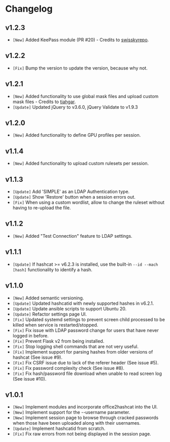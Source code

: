 # Changelog

## v1.2.3

* `[New]` Added KeePass module (PR #20) - Credits to [swisskyrepo](https://github.com/swisskyrepo).

## v1.2.2

* `[Fix]` Bump the version to update the version, because why not.

## v1.2.1

* `[New]` Added functionality to use global mask files and upload custom mask files - Credits to [tiahgar](https://github.com/tiahgar).
* `[Update]` Updated jQuery to v3.6.0, jQuery Validate to v1.9.3

## v1.2.0

* `[New]` Added functionality to define GPU profiles per session.

## v1.1.4

* `[New]` Added functionality to upload custom rulesets per session.

## v1.1.3

* `[Update]` Add 'SIMPLE' as an LDAP Authentication type.
* `[Update]` Show 'Restore' button when a session errors out.
* `[Fix]` When using a custom wordlist, allow to change the ruleset without having to re-upload the file.

## v1.1.2

* `[New]` Added "Test Connection" feature to LDAP settings.

## v1.1.1

* `[Update]` If hashcat >= v6.2.3 is installed, use the built-in `--id --mach [hash]` functionality to identify a hash.

## v1.1.0

* `[New]` Added semantic versioning.
* `[Update]` Updated hashcatid with newly supported hashes in v6.2.1.
* `[Update]` Update ansible scripts to support Ubuntu 20.
* `[Update]` Refactor settings page UI.
* `[Fix]` Updated systemd settings to prevent screen child processed to be killed when service is restarted/stopped.
* `[Fix]` Fix issue with LDAP password change for users that have never logged in before.
* `[Fix]` Prevent Flask v2 from being installed.
* `[Fix]` Stop logging shell commands that are not very useful.
* `[Fix]` Implement support for parsing hashes from older versions of hashcat (See issue #9).
* `[Fix]` Fix CSRF issue due to lack of the referer header (See issue #5).
* `[Fix]` Fix password complexity check (See issue #8).
* `[Fix]` Fix hash/password file download when unable to read screen log (See issue #10).

## v1.0.1

* `[New]` Implement modules and incorporate office2hashcat into the UI.
* `[New]` Implement support for the --username parameter.
* `[New]` Implement session page to browse through cracked passwords when those have been uploaded along with their usernames.
* `[Update]` Implement hashcatid from scratch.
* `[Fix]` Fix raw errors from not being displayed in the session page.
